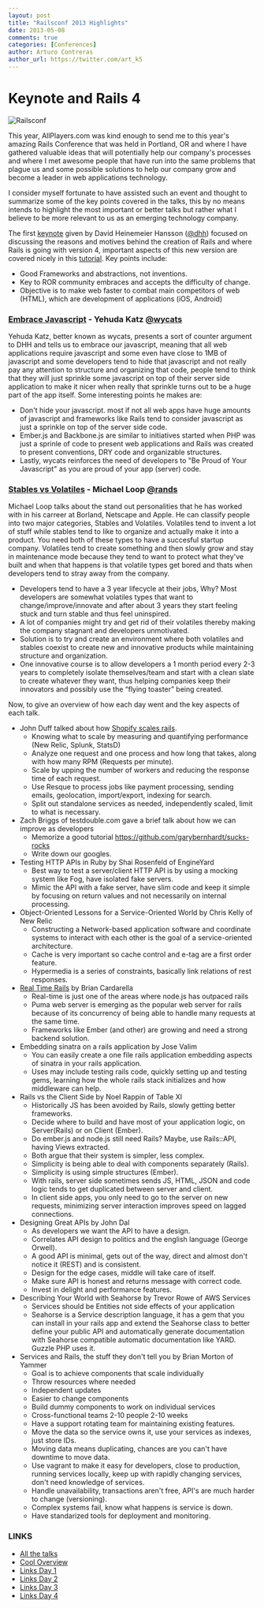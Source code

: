 ```yaml
---
layout: post
title: "Railsconf 2013 Highlights"
date: 2013-05-08
comments: true
categories: [Conferences]
author: Arturo Contreras
author_url: https://twitter.com/art_k5
---
```


# Keynote and Rails 4
![Railsconf](https://pbs.twimg.com/media/BJSdOFeCMAEvWFG.jpg)

This year, AllPlayers.com was kind enough to send me to this year's amazing Rails Conference that was held in Portland, OR and where I have gathered valuable ideas that will potentially help our company's processes and where I met awesome people that have run into the same problems that plague us and some possible solutions to help our company grow and become a leader in web applications technology.

I consider myself fortunate to have assisted such an event and thought to summarize some of the key points covered in the talks, this by no means intends to highlight the most important or better talks but rather what I believe to be more relevant to us as an emerging technology company.

The first [keynote](http://www.justin.tv/confreaks/c/2246896) given by David Heinemeier Hansson ([@dhh](https://twitter.com/dhh)) focused on discussing the reasons and motives behind the creation of Rails and where Rails is going with version 4, important aspects of this new version are covered nicely in this [tutorial](http://net.tutsplus.com/tutorials/ruby/digging-into-rails-4/). Key points include:

*    Good Frameworks and abstractions, not inventions.
*    Key to ROR community embraces and accepts the difficulty of change.
*    Objective is to make web faster to combat main competitors of web (HTML), which are development of applications (iOS, Android)

### [Embrace Javascript](http://www.justin.tv/confreaks/c/2246947) - Yehuda Katz [@wycats](https://www.twitter.com/wycats)

Yehuda Katz, better known as wycats, presents a sort of counter argument to DHH and tells us to embrace our javascript, meaning that all web applications require javascript and some even have close to 1MB of javascript and some developers tend to hide that javascript and not really pay any attention to structure and organizing that code, people tend to think that they will just sprinkle some javascript on top of their server side application to make it nicer when really that sprinkle turns out to be a huge part of the app itself. Some interesting points he makes are:

*    Don't hide your javascript. most if not all web apps have huge amounts of javascript and frameworks like Rails tend to consider javascript as just a sprinkle on top of the server side code.
*    Ember.js and Backbone.js are similar to initiatives started when PHP was just a sprinle of code to present web applications and Rails was created to present conventions, DRY code and organizable structures.
*    Lastly, wycats reinforces the need of developers to "Be Proud of Your Javascript" as you are proud of your app (server) code.

### [Stables vs Volatiles](http://www.confreaks.com/videos/2415-fhc3-stables-and-volatiles) - Michael Loop [@rands](https://twitter.com/rands)

Michael Loop talks about the stand out personalities that he has worked with in his carreer at Borland, Netscape and Apple. He can classify people into two major categories, Stables and Volatiles.  Volatiles tend to invent a lot of stuff while stables tend to like to organize and actually make it into a product.  You need both of these types to have a succesful startup company.  Volatiles tend to create something and then slowly grow and stay in maintenance mode because they tend to want to protect what they've built and when that happens is that volatile types get bored and thats when developers tend to stray away from the company.

*    Developers tend to have a 3 year lifecycle at their jobs, Why? Most developers are somewhat volatiles types that want to change/improve/innovate and after about 3 years they start feeling stuck and turn stable and thus feel uninspired.
*    A lot of companies might try and get rid of their volatiles thereby making the company stagnant and developers unmotivated.
*    Solution is to try and create an environment where both volatiles and stables coexist to create new and innovative products while maintaining structure and organization.
*    One innovative course is to allow developers a 1 month period every 2-3 years to completely isolate themselves/team and start with a clean slate to create whatever they want, thus helping companies keep their innovators and possibly use the “flying toaster” being created.


Now, to give an overview of how each day went and the key aspects of each talk.

*	John Duff talked about how [Shopify scales rails](http://www.slideshare.net/jduff/how-shopify-scales-rails-20443485).
	- Knowing what to scale by measuring and quantifying performance (New Relic, Splunk, StatsD)
	- Analyze one request and one process and how long that takes, along with how many RPM (Requests per minute).
	- Scale by upping the number of workers and reducing the response time of each request.
	- Use Resque to process jobs like payment processing, sending emails, geolocation, import/export, indexing for search.
	- Split out standalone services as needed, independently scaled, limit to what is necessary.
*	Zach Briggs of testdouble.com gave a brief talk about how we can improve as developers
	- Memorize a good tutorial https://github.com/garybernhardt/sucks-rocks
	- Write down our googles.
*	Testing HTTP APIs in Ruby by Shai Rosenfeld of EngineYard
	- Best way to test a server/client HTTP API is by using a mocking system like Fog, have isolated fake servers.
	- Mimic the API with a fake server, have slim code and keep it simple by focusing on return values and not necessarily on internal processing.
*	Object-Oriented Lessons for a Service-Oriented World by Chris Kelly of New Relic
	- Constructing a Network-based application software and coordinate systems to interact with each other is the goal of a service-oriented architecture.
	- Cache is very important so cache control and e-tag are a first order feature.
	- Hypermedia is a series of constraints, basically link relations of rest responses.
*	[Real Time Rails](http://slid.es/bcardarella/real-time-rails/) by Brian Cardarella
	- Real-time is just one of the areas where node.js has outpaced rails
	- Puma web server is emerging as the popular web server for rails because of its concurrency of being able to handle many requests at the same time.
	- Frameworks like Ember (and other) are growing and need a strong backend solution.
*	Embedding sinatra on a rails application by Jose Valim
	- You can easily create a one file rails application embedding aspects of sinatra in your rails application.
	- Uses may include testing rails code, quickly setting up and testing gems, learning how the whole rails stack initializes and how middleware can help.
*	Rails vs the Client Side by Noel Rappin of Table XI
	- Historically JS has been avoided by Rails, slowly getting better frameworks.
	- Decide where to build and have most of your application logic, on Server(Rails) or on Client (Ember).
	- Do ember.js and node.js still need Rails? Maybe, use Rails::API, having Views extracted.
	- Both argue that their system is simpler, less complex.
	- Simplicity is being able to deal with components separately (Rails).
	- Simplicity is using simple structures (Ember).
	- With rails, server side sometimes sends JS, HTML, JSON and code logic tends to get duplicated between server and client.
	- In client side apps, you only need to go to the server on new requests, minimizing server interaction improves speed on lagged connections.
*	Designing Great APIs by John Dal
	- As developers we want the API to have a design.
	- Correlates API design to politics and the english language (George Orwell).
	- A good API is minimal, gets out of the way, direct and almost don't notice it (REST) and is consistent.
	- Design for the edge cases, middle will take care of itself.
	- Make sure API is honest and returns message with correct code.
	- Invest in delight and performance features.
*	Describing Your World with Seahorse by Trevor Rowe of AWS Services
	- Services should be Entities not side effects of your application
	- Seahorse is a Service description language, it has a gem that you can install in your rails app and extend the Seahorse class to better define your public API and automatically generate documentation with Seahorse compatible automatic documentation like YARD. Guzzle PHP uses it.
*	Services and Rails, the stuff they don't tell you by Brian Morton of Yammer
	- Goal is to achieve components that scale individually
	- Throw resources where needed
	- Independent updates
	- Easier to change components
	- Build dummy components to work on individual services
	- Cross-functional teams 2-10 people 2-10 weeks
	- Have a support rotating team for maintaining existing features.
	- Move the data so the service owns it, use your services as indexes, just store IDs.
	- Moving data means duplicating, chances are you can't have downtime to move data.
	- Use vagrant to make it easy for developers, close to production, running services locally, keep up with rapidly changing services, don't need knowledge of services.
	- Handle unavailability, transactions aren't free, API's are much harder to change (versioning).
	- Complex systems fail, know what happens is service is down.
	- Have standarized tools for deployment and monitoring.

### LINKS

*	[All the talks](http://www.justin.tv/confreaks)
*	[Cool Overview](https://medium.com/ruby-on-rails/6061138c2f70)
*	[Links Day 1](http://blog.smartlogicsolutions.com/2013/04/30/22-links-from-railsconf-2013-day-1/)
*	[Links Day 2](http://blog.smartlogicsolutions.com/2013/05/01/22-links-from-railsconf-2013-day2/)
*	[Links Day 3](http://blog.smartlogicsolutions.com/2013/05/02/31-links-from-railsconf-day-3/)
*	[Links Day 4](http://blog.smartlogicsolutions.com/2013/05/03/4-links-from-railsconf-2013-day-4/)
